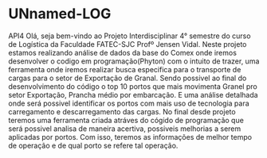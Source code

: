 # UNnamed-LOG
API4
Olá, seja bem-vindo ao Projeto Interdisciplinar 4° semestre do curso de Logística da Faculdade FATEC-SJC Profº Jensen Vidal.
Neste projeto estamos realizando análise de dados da base do Comex onde iremos desenvolver o codigo em programação(Phyton) com o intuito de trazer, 
uma ferramenta onde iremos realizar busca especifica para o transporte de cargas para o setor de Exportação de Granal.
Sendo possivel ao final do desenvolvimento do código o top 10 portos que mais movimenta Granel pro setor Exportação, Prancha médio por embarcação.
E uma análise detalhada onde será possivel identificar os portos com mais uso de tecnologia para carregamento e descarregamento das cargas.
No final desde projeto teremos uma ferramenta criada atráves do cógido de programação que será possivel analisa de maneira acertiva, possiveis melhorias a serem aplicadas por portos.
Com isso, teremos as informações de melhor tempo de operação e de qual porto se refere tal operação.
